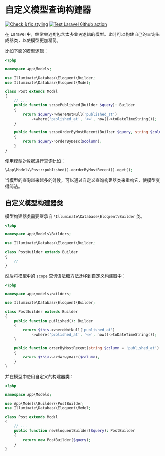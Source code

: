 # 自定义模型查询构建器

[![Check & fix styling](https://github.com/curder/custom-query-builder-for-laravel-eloquent-model/actions/workflows/pint.yml/badge.svg?branch=master)](https://github.com/curder/custom-query-builder-for-laravel-eloquent-model/actions/workflows/pint.yml)
[![Test Laravel Github action](https://github.com/curder/custom-query-builder-for-laravel-eloquent-model/actions/workflows/run-test.yml/badge.svg?branch=master)](https://github.com/curder/custom-query-builder-for-laravel-eloquent-model/actions/workflows/run-test.yml)

在 Laravel 中，经常会遇到包含太多业务逻辑的模型。此时可以构建自己的查询生成器类，以使模型更加精简。

比如下面的模型逻辑：

```php
<?php

namespace App\Models;

use Illuminate\Database\Eloquent\Builder;
use Illuminate\Database\Eloquent\Model;

class Post extends Model
{
    // ...
    public function scopePublished(Builder $query): Builder
    {
        return $query->whereNotNull('published_at')
            ->where('published_at', '<=', now()->toDateTimeString());
    }

    public function scopeOrderByMostRecent(Builder $query, string $column = 'published_at'): Builder
    {
        return $query->orderByDesc($column);
    }
}
```

使用模型对数据进行查询比如：

```php
\App\Models\Post::published()->orderByMostRecent()->get();
```

当模型的查询越来越多的时候，可以通过自定义查询构建器类来重构它，使模型变得简洁。

## 自定义模型构建器类

模型构建器类需要继承自 `\Illuminate\Database\Eloquent\Builder` 类。

```php
<?php

namespace App\Models\Builders;

use Illuminate\Database\Eloquent\Builder;

class PostBuilder extends Builder
{
    //
}
```

然后将模型中的 `scope` 查询语法糖方法迁移到自定义构建器中：

```php
<?php

namespace App\Models\Builders;

use Illuminate\Database\Eloquent\Builder;

class PostBuilder extends Builder
{
    public function published(): Builder
    {
        return $this->whereNotNull('published_at')
            ->where('published_at', '<=', now()->toDateTimeString());
    }

    public function orderByMostRecent(string $column = 'published_at'): Builder
    {
        return $this->orderByDesc($column);
    }
}
```

并在模型中使用自定义的构建器类：

```php
<?php

namespace App\Models;

use App\Models\Builders\PostBuilder;
use Illuminate\Database\Eloquent\Model;

class Post extends Model
{
    // ...
    public function newEloquentBuilder($query): PostBuilder
    {
        return new PostBuilder($query);
    }
}
```